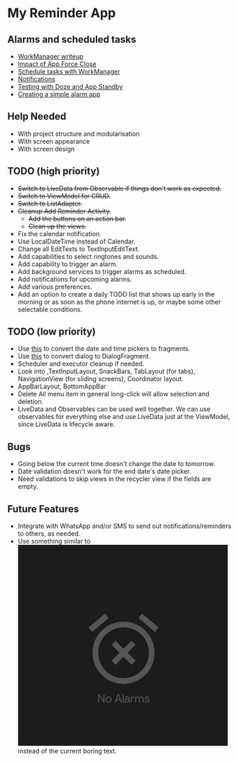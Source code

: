 # My Reminder App

## Alarms and scheduled tasks

* [WorkManager writeup](https://medium.com/google-developer-experts/services-the-life-with-without-and-worker-6933111d62a6)
* [Impact of App Force Close](https://stackoverflow.com/questions/14041208/how-to-reset-alarm-if-app-is-force-closed-in-android?noredirect=1&lq=1)
* [Schedule tasks with WorkManager](https://developer.android.com/topic/libraries/architecture/workmanager)
* [Notifications](https://developer.android.com/guide/topics/ui/notifiers/notifications)
* [Testing with Doze and App Standby](https://developer.android.com/training/monitoring-device-state/doze-standby#testing_doze_and_app_standby)
* [Creating a simple alarm app](https://learntodroid.com/how-to-create-a-simple-alarm-clock-app-in-android/)

## Help Needed

- With project structure and modularisation
- With screen appearance
- With screen design

## TODO (high priority)

* ~~Switch to LiveData from Observable if things don't work as expected.~~
* ~~Switch to ViewModel for CRUD.~~
* ~~Switch to ListAdapter.~~
* ~~Cleanup Add Reminder Activity.~~ 
  * ~~Add the buttons on an action bar.~~
  * ~~Clean up the views.~~
* Fix the calendar notification.
* Use LocalDateTime instead of Calendar.
* Change all EditTexts to TextInputEditText.
* Add capabilities to select ringtones and sounds.
* Add capability to trigger an alarm.
* Add background services to trigger alarms as scheduled.
* Add notifications for upcoming alarms. 
* Add various preferences.
* Add an option to create a daily TODO list that shows up early in the morning or as soon as the phone internet is up, or maybe some other selectable conditions.

## TODO (low priority)

* Use [this](https://developer.android.com/guide/topics/ui/controls/pickers#java) to convert the date and time pickers to fragments.
* Use [this](https://developer.android.com/guide/topics/ui/dialogs) to convert dialog to DialogFragment.
* Scheduler and executor cleanup if needed.
* Look into ,TextInputLayout, SnackBars, TabLayout (for tabs), NavigationView (for sliding screens), Coordinator layout.
* AppBarLayout, BottomAppBar
* Delete All menu item in general long-click will allow selection and deletion.
* LiveData and Observables can be used well together. We can use observables for everything else and use LiveData just at the ViewModel, since LiveData is lifecycle aware.

## Bugs

* Going below the current time doesn't change the date to tomorrow.
* Date validation doesn't work for the end date's date picker.
* Need validations to skip views in the recycler view if the fields are empty.

## Future Features

- Integrate with WhatsApp and/or SMS to send out notifications/reminders to others, as needed.
- Use something similar to ![Empty Reminder screen](./resources/empty_reminder_screen.png) instead of the current boring text.
